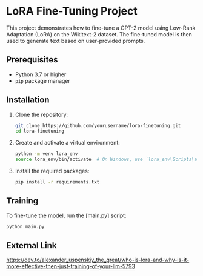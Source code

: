 # LoRA Fine-Tuning Project

This project demonstrates how to fine-tune a GPT-2 model using Low-Rank Adaptation (LoRA) on the Wikitext-2 dataset. The fine-tuned model is then used to generate text based on user-provided prompts.

## Prerequisites

- Python 3.7 or higher
- `pip` package manager

## Installation

1. Clone the repository:
    ```sh
    git clone https://github.com/yourusername/lora-finetuning.git
    cd lora-finetuning
    ```

2. Create and activate a virtual environment:
    ```sh
    python -m venv lora_env
    source lora_env/bin/activate  # On Windows, use `lora_env\Scripts\activate`
    ```

3. Install the required packages:
    ```sh
    pip install -r requirements.txt
    ```

## Training

To fine-tune the model, run the [main.py] script:
```sh
python main.py
```

## External Link

https://dev.to/alexander_uspenskiy_the_great/who-is-lora-and-why-is-it-more-effective-then-just-training-of-your-llm-5793